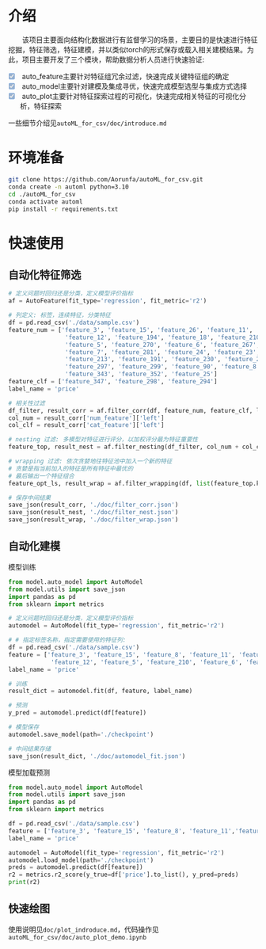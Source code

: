 # 介绍

&emsp;&emsp;该项目主要面向结构化数据进行有监督学习的场景，主要目的是快速进行特征挖掘，特征筛选，特征建模，并以类似torch的形式保存或载入相关建模结果。为此，项目主要开发了三个模块，帮助数据分析人员进行快速验证:
- [x] <input type="checkbox" disabled checked> auto_feature主要针对特征组冗余过滤，快速完成关键特征组的确定
- [x] <input type="checkbox" disabled checked> auto_model主要针对建模及集成寻优，快速完成模型选型与集成方式选择 
- [x] <input type="checkbox" disabled checked> auto_plot主要针对特征探索过程的可视化，快速完成相关特征的可视化分析，特征探索

一些细节介绍见`autoML_for_csv/doc/introduce.md`

# 环境准备
```bash
git clone https://github.com/Aorunfa/autoML_for_csv.git
conda create -n automl python=3.10
cd ./autoML_for_csv
conda activate automl
pip install -r requirements.txt
```

# 快速使用
## 自动化特征筛选
```python
# 定义问题时回归还是分类，定义模型评价指标
af = AutoFeature(fit_type='regression', fit_metric='r2')

# 列定义: 标签，连续特征，分类特征
df = pd.read_csv('./data/sample.csv')
feature_num = ['feature_3', 'feature_15', 'feature_26', 'feature_11',
                'feature_12', 'feature_194', 'feature_18', 'feature_210', 'feature_22',
                'feature_5', 'feature_270', 'feature_6', 'feature_267', 'feature_204',
                'feature_7', 'feature_281', 'feature_24', 'feature_23', 'feature_193',
                'feature_213', 'feature_191', 'feature_230', 'feature_250',
                'feature_297', 'feature_299', 'feature_90', 'feature_8', 'feature_188',
                'feature_343', 'feature_352', 'feature_25']
feature_clf = ['feature_347', 'feature_298', 'feature_294']
label_name = 'price'

# 相关性过滤
df_filter, result_corr = af.filter_corr(df, feature_num, feature_clf, label_name)
col_num = result_corr['num_feature']['left']
col_clf = result_corr['cat_feature']['left']

# nesting 过滤: 多模型对特征进行评分，以加权评分最为特征重要性
feature_top, result_nest = af.filter_nesting(df_filter, col_num + col_clf, label_name)

# wrapping 过滤: 依次贪婪地往特征池中加入一个新的特征
# 贪婪是指当前加入的特征是所有特征中最优的
# 最后输出一个特征组合
feature_opt_ls, result_wrap = af.filter_wrapping(df, list(feature_top.keys()), 'price', base_model='cart')

# 保存中间结果
save_json(result_corr, './doc/filter_corr.json')
save_json(result_nest, './doc/filter_nest.json')
save_json(result_wrap, './doc/filter_wrap.json')
```

## 自动化建模
模型训练
```python
from model.auto_model import AutoModel
from model.utils import save_json
import pandas as pd
from sklearn import metrics

# 定义问题时回归还是分类，定义模型评价指标
automodel = AutoModel(fit_type='regression', fit_metric='r2')

# # 指定标签名称，指定需要使用的特征列:
df = pd.read_csv('./data/sample.csv')
feature = ['feature_3', 'feature_15', 'feature_8', 'feature_11', 'feature_25', 
            'feature_12', 'feature_5', 'feature_210', 'feature_6', 'feature_22'] 
label_name = 'price'

# 训练
result_dict = automodel.fit(df, feature, label_name)

# 预测
y_pred = automodel.predict(df[feature])

# 模型保存
automodel.save_model(path='./checkpoint')

# 中间结果存储
save_json(result_dict, './doc/automodel_fit.json')
```

模型加载预测
```python
from model.auto_model import AutoModel
from model.utils import save_json
import pandas as pd
from sklearn import metrics

df = pd.read_csv('./data/sample.csv')
feature = ['feature_3', 'feature_15', 'feature_8', 'feature_11','feature_25', 'feature_12', 'feature_5', 'feature_210', 'feature_6', 'feature_22'] 
label_name = 'price'

automodel = AutoModel(fit_type='regression', fit_metric='r2')
automodel.load_model(path='./checkpoint')
preds = automodel.predict(df[feature])
r2 = metrics.r2_score(y_true=df['price'].to_list(), y_pred=preds)
print(r2)
```

## 快速绘图
使用说明见`doc/plot_indroduce.md`，代码操作见`autoML_for_csv/doc/auto_plot_demo.ipynb`

